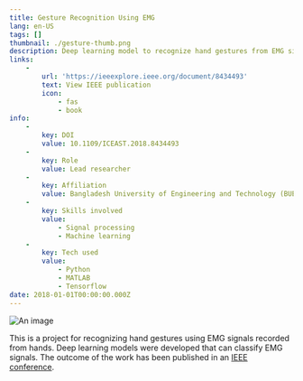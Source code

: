 ```yaml
---
title: Gesture Recognition Using EMG
lang: en-US
tags: []
thumbnail: ./gesture-thumb.png
description: Deep learning model to recognize hand gestures from EMG signals.
links:
    -
        url: 'https://ieeexplore.ieee.org/document/8434493'
        text: View IEEE publication
        icon:
            - fas
            - book
info:
    -
        key: DOI
        value: 10.1109/ICEAST.2018.8434493
    -
        key: Role
        value: Lead researcher
    -
        key: Affiliation
        value: Bangladesh University of Engineering and Technology (BUET)
    -
        key: Skills involved
        value:
            - Signal processing
            - Machine learning
    -
        key: Tech used
        value:
            - Python
            - MATLAB
            - Tensorflow
date: 2018-01-01T00:00:00.000Z
---
```

![An image](/gesture.png)

This is a project for recognizing hand gestures using EMG signals recorded from hands. Deep learning models were developed that can classify EMG signals. The outcome of the work has been published in an [IEEE conference](https://ieeexplore.ieee.org/document/8434493).
